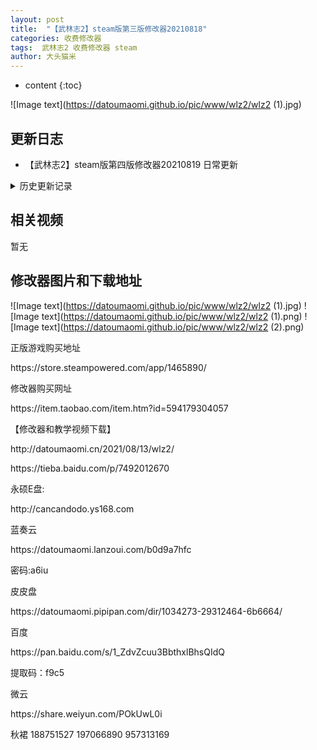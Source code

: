 ```yaml
---
layout: post
title:  "【武林志2】steam版第三版修改器20210818"
categories: 收费修改器
tags:  武林志2 收费修改器 steam
author: 大头猫米
---
```


* content
{:toc}

![Image text](https://datoumaomi.github.io/pic/www/wlz2/wlz2 (1).jpg)

##  更新日志

 - 【武林志2】steam版第四版修改器20210819 日常更新




<details>
<summary>历史更新记录</summary>
【武林志2】steam版第三版修改器20210818 支持第三版,增加了属性修改<p></p>
【武林志2】steam版修改器先行版20210813v2 支持首发版本,做了部分功能,后续功能慢慢加吧<p></p>
</details>

## 相关视频
暂无

## 修改器图片和下载地址

![Image text](https://datoumaomi.github.io/pic/www/wlz2/wlz2 (1).jpg)
![Image text](https://datoumaomi.github.io/pic/www/wlz2/wlz2 (1).png)
![Image text](https://datoumaomi.github.io/pic/www/wlz2/wlz2 (2).png)


<p>正版游戏购买地址</p>
https://store.steampowered.com/app/1465890/
<p></p>
修改器购买网址
<p></p>
https://item.taobao.com/item.htm?id=594179304057
<p></p>
【修改器和教学视频下载】
<p></p>
http://datoumaomi.cn/2021/08/13/wlz2/
<p></p>
https://tieba.baidu.com/p/7492012670
<p></p>
永硕E盘:
<p></p>
http://cancandodo.ys168.com
<p></p>
蓝奏云
<p></p>
https://datoumaomi.lanzoui.com/b0d9a7hfc
<p></p>
密码:a6iu
<p></p>
皮皮盘
<p></p>
https://datoumaomi.pipipan.com/dir/1034273-29312464-6b6664/
<p></p>
百度
<p></p>
https://pan.baidu.com/s/1_ZdvZcuu3BbthxlBhsQIdQ
<p></p>
提取码：f9c5 
<p></p>
微云
<p></p>
https://share.weiyun.com/POkUwL0i
<p></p>
<p>秋裙 188751527 197066890 957313169</p>
